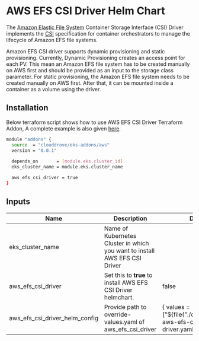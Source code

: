 # AWS EFS CSI Driver Helm Chart

<!-- BEGINNING OF PRE-COMMIT-TERRAFORM DOCS HOOK -->

The [Amazon Elastic File System](https://aws.amazon.com/efs/) Container Storage Interface (CSI) Driver implements the [CSI](https://github.com/container-storage-interface/spec/blob/master/spec.md) specification for container orchestrators to manage the lifecycle of Amazon EFS file systems.

Amazon EFS CSI driver supports dynamic provisioning and static provisioning. Currently, Dynamic Provisioning creates an access point for each PV. This mean an Amazon EFS file system has to be created manually on AWS first and should be provided as an input to the storage class parameter. For static provisioning, the Amazon EFS file system needs to be created manually on AWS first. After that, it can be mounted inside a container as a volume using the driver.

## Installation
Below terraform script shows how to use AWS EFS CSI Driver Terraform Addon, A complete example is also given [here](https://github.com/clouddrove/terraform-helm-eks-addons/blob/master/_examples/complete/main.tf).
```bash
module "addons" {
  source  = "clouddrove/eks-addons/aws"
  version = "0.0.1"
  
  depends_on       = [module.eks.cluster_id]
  eks_cluster_name = module.eks.cluster_name

  aws_efs_csi_driver = true
}
```


## Inputs

| Name | Description | Default | Required |
|------|-------------|---------|:--------:|
| eks_cluster_name | Name of Kubernetes Cluster in which you want to install AWS EFS CSI Driver |  | Yes |
| aws_efs_csi_driver | Set this to **true** to install AWS EFS CSI Driver helmchart. | false | Yes |
| aws_efs_csi_driver_helm_config | Provide path to override-values.yaml of aws_efs_csi_driver | { values = ["${file("./config/override-aws-efs-csi-driver.yaml")}"] } | No |


<!-- END OF PRE-COMMIT-TERRAFORM DOCS HOOK -->
